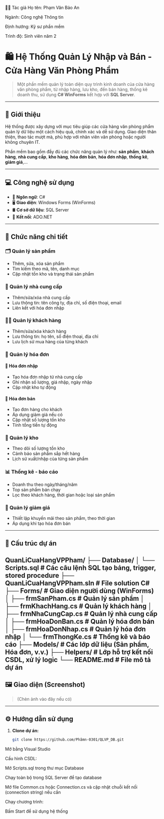 👨‍💻 Tác giả
Họ tên: Phạm Văn Bảo An

Ngành: Công nghệ Thông tin

Định hướng: Kỹ sư phần mềm

Trình độ: Sinh viên năm 2

# 🛍️ Hệ Thống Quản Lý Nhập và Bán - Cửa Hàng Văn Phòng Phẩm

> Một phần mềm quản lý toàn diện quy trình kinh doanh của cửa hàng văn phòng phẩm, từ nhập hàng, lưu kho, đến bán hàng, thống kê doanh thu, sử dụng **C# WinForms** kết hợp với **SQL Server**.

---

## 🚀 Giới thiệu

Hệ thống được xây dựng với mục tiêu giúp các cửa hàng văn phòng phẩm quản lý dữ liệu một cách hiệu quả, chính xác và dễ sử dụng. Giao diện thân thiện, thao tác mượt mà, phù hợp với nhân viên văn phòng hoặc người không chuyên IT.

Phần mềm bao gồm đầy đủ các chức năng quản lý như: **sản phẩm**, **khách hàng**, **nhà cung cấp**, **kho hàng**, **hóa đơn bán**, **hóa đơn nhập**, **thống kê**, **giảm giá**,…

---

## 💻 Công nghệ sử dụng

- 🧩 **Ngôn ngữ**: C#
- 🖥️ **Giao diện**: Windows Forms (WinForms)
- 🛢️ **Cơ sở dữ liệu**: SQL Server
- 🔗 **Kết nối**: ADO.NET

---

## 🧠 Chức năng chi tiết

### 🗂️ Quản lý sản phẩm
- Thêm, sửa, xóa sản phẩm
- Tìm kiếm theo mã, tên, danh mục
- Cập nhật tồn kho và trạng thái sản phẩm

### 🏢 Quản lý nhà cung cấp
- Thêm/sửa/xóa nhà cung cấp
- Lưu thông tin: tên công ty, địa chỉ, số điện thoại, email
- Liên kết với hóa đơn nhập

### 🧑‍💼 Quản lý khách hàng
- Thêm/sửa/xóa khách hàng
- Lưu thông tin: họ tên, số điện thoại, địa chỉ
- Lưu lịch sử mua hàng của từng khách

### 🧾 Quản lý hóa đơn
#### 🔸 Hóa đơn nhập
- Tạo hóa đơn nhập từ nhà cung cấp
- Ghi nhận số lượng, giá nhập, ngày nhập
- Cập nhật kho tự động

#### 🔹 Hóa đơn bán
- Tạo đơn hàng cho khách
- Áp dụng giảm giá nếu có
- Cập nhật số lượng tồn kho
- Tính tổng tiền tự động

### 🏬 Quản lý kho
- Theo dõi số lượng tồn kho
- Cảnh báo sản phẩm sắp hết hàng
- Lịch sử xuất/nhập của từng sản phẩm

### 📊 Thống kê - báo cáo
- Doanh thu theo ngày/tháng/năm
- Top sản phẩm bán chạy
- Lọc theo khách hàng, thời gian hoặc loại sản phẩm

### 💸 Quản lý giảm giá
- Thiết lập khuyến mãi theo sản phẩm, theo thời gian
- Áp dụng khi tạo hóa đơn bán

---

## 📂 Cấu trúc dự án
QuanLiCuaHangVPPham/
├── Database/
│ └── Scripts.sql # Các câu lệnh SQL tạo bảng, trigger, stored procedure
├── QuanLiCuaHangVPPham.sln # File solution C#
├── Forms/ # Giao diện người dùng (WinForms)
│ ├── frmSanPham.cs # Quản lý sản phẩm
│ ├── frmKhachHang.cs # Quản lý khách hàng
│ ├── frmNhaCungCap.cs # Quản lý nhà cung cấp
│ ├── frmHoaDonBan.cs # Quản lý hóa đơn bán
│ ├── frmHoaDonNhap.cs # Quản lý hóa đơn nhập
│ └── frmThongKe.cs # Thống kê và báo cáo
├── Models/ # Các lớp dữ liệu (Sản phẩm, Hóa đơn, v.v.)
├── Helpers/ # Lớp hỗ trợ kết nối CSDL, xử lý logic
└── README.md # File mô tả dự án
---

## 🖼️ Giao diện (Screenshot)

> (Chèn ảnh vào đây nếu có)

---

## ⚙️ Hướng dẫn sử dụng

1. **Clone dự án:**

   ```bash
   git clone https://github.com/Phâmn-0301/QLVP_DB.git
Mở bằng Visual Studio

Cấu hình CSDL:

Mở Scripts.sql trong thư mục Database

Chạy toàn bộ trong SQL Server để tạo database

Mở file Common.cs hoặc Connection.cs và cập nhật chuỗi kết nối (connection string) nếu cần

Chạy chương trình:

Bấm Start để sử dụng hệ thống

